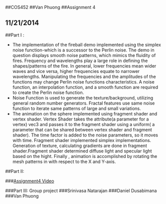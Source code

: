 ##COS452
##Van Phuong
##Assignment 4
## 11/21/2014

##Part I :
*  The implementation of the fireball demo implemented using the simplex noise function-which is a successor to the Perlin noise. The demo in question displays smooth noise patterns, which mimics the fluidity of fires. Frequency and wavelengths play a large role in defining the shapes/patterns of the fire. In general, lower frequencies mean wider waves and vice versa, higher frequencies equate to narrower wavelengths.  Manipulating the frequencies and the amplitudes of the functions may change Perlin noise functions characteristics.  A noise function, an interpolation function, and a smooth function are required to create the Perlin noise function.
*  Noise Function is used to generate the texture/background, utilizing general random number generators. Fractal features use same noise function to iterate same patterns of large and small variations. 
*  The animation on the sphere implemented using fragment shader and vertex shader.
Vertex Shader takes the attribute(a parameter for a vertex) vec3 and passes it to the fragment shader using a uniform( a parameter that can be shared between vertex shader and fragment shader). The time factor is added to the noise parameters, so it moves with time. 
Fragment shader implemented simplex implementations. Generation of texture, calculating gradients are done in fragment shader.Fragment shader determined diffuse light and specular light based on the hight. Finally , animation is accomplished by rotating the mesh patterns in with respect to the X and Y-axis. 

##Part II: 

###[Assignment4 Video](https://youtu.be/0k1NMObt2DA)
	

###Part III: 
Group project 
###Srinivasa Natarajan
###Daniel Dusabimana
###Van Phuong 
